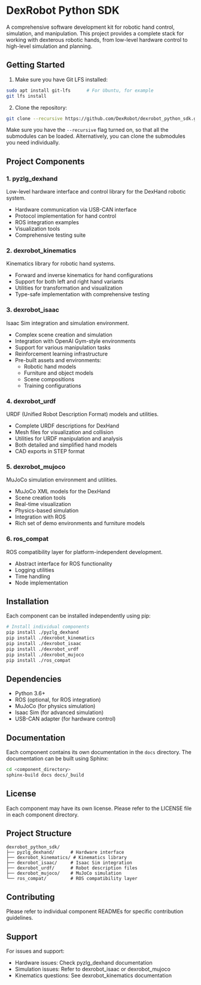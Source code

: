 # DexRobot Python SDK

A comprehensive software development kit for robotic hand control, simulation, and manipulation. This project provides a complete stack for working with dexterous robotic hands, from low-level hardware control to high-level simulation and planning.

## Getting Started

1. Make sure you have Git LFS installed:

```bash
sudo apt install git-lfs      # For Ubuntu, for example
git lfs install
```

2. Clone the repository:

```bash
git clone --recursive https://github.com/DexRobot/dexrobot_python_sdk.git
```

Make sure you have the `--recursive` flag turned on, so that all the submodules can be loaded. Alternatively, you can clone the submodules you need individually.

## Project Components

### 1. pyzlg_dexhand
Low-level hardware interface and control library for the DexHand robotic system.
- Hardware communication via USB-CAN interface
- Protocol implementation for hand control
- ROS integration examples
- Visualization tools
- Comprehensive testing suite

### 2. dexrobot_kinematics
Kinematics library for robotic hand systems.
- Forward and inverse kinematics for hand configurations
- Support for both left and right hand variants
- Utilities for transformation and visualization
- Type-safe implementation with comprehensive testing

### 3. dexrobot_isaac
Isaac Sim integration and simulation environment.
- Complex scene creation and simulation
- Integration with OpenAI Gym-style environments
- Support for various manipulation tasks
- Reinforcement learning infrastructure
- Pre-built assets and environments:
  - Robotic hand models
  - Furniture and object models
  - Scene compositions
  - Training configurations

### 4. dexrobot_urdf
URDF (Unified Robot Description Format) models and utilities.
- Complete URDF descriptions for DexHand
- Mesh files for visualization and collision
- Utilities for URDF manipulation and analysis
- Both detailed and simplified hand models
- CAD exports in STEP format

### 5. dexrobot_mujoco
MuJoCo simulation environment and utilities.
- MuJoCo XML models for the DexHand
- Scene creation tools
- Real-time visualization
- Physics-based simulation
- Integration with ROS
- Rich set of demo environments and furniture models

### 6. ros_compat
ROS compatibility layer for platform-independent development.
- Abstract interface for ROS functionality
- Logging utilities
- Time handling
- Node implementation

## Installation

Each component can be installed independently using pip:

```bash
# Install individual components
pip install ./pyzlg_dexhand
pip install ./dexrobot_kinematics
pip install ./dexrobot_isaac
pip install ./dexrobot_urdf
pip install ./dexrobot_mujoco
pip install ./ros_compat
```

## Dependencies

- Python 3.6+
- ROS (optional, for ROS integration)
- MuJoCo (for physics simulation)
- Isaac Sim (for advanced simulation)
- USB-CAN adapter (for hardware control)

## Documentation

Each component contains its own documentation in the `docs` directory. The documentation can be built using Sphinx:

```bash
cd <component_directory>
sphinx-build docs docs/_build
```

## License

Each component may have its own license. Please refer to the LICENSE file in each component directory.

## Project Structure

```
dexrobot_python_sdk/
├── pyzlg_dexhand/      # Hardware interface
├── dexrobot_kinematics/ # Kinematics library
├── dexrobot_isaac/     # Isaac Sim integration
├── dexrobot_urdf/      # Robot description files
├── dexrobot_mujoco/    # MuJoCo simulation
└── ros_compat/         # ROS compatibility layer
```

## Contributing

Please refer to individual component READMEs for specific contribution guidelines.

## Support

For issues and support:
- Hardware issues: Check pyzlg_dexhand documentation
- Simulation issues: Refer to dexrobot_isaac or dexrobot_mujoco
- Kinematics questions: See dexrobot_kinematics documentation
